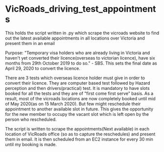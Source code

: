 # VicRoads_driving_test_appointments
This holds the script written in .py which scrape the vicroads website to find out the latest available appointments in all locations over Victoria and present them in an email

Purpose:
"Temporary visa holders who are already living in Victoria and haven't yet converted their licence(overseas to victorian licence), have six months from 29th October 2019 to do so." - SBS. This sets the final date as April 29, 2020 to convert the licence.

There are 3 tests which overseas licence holder must give in order to convert their licence. They are computer based test followed by Hazard perception and then drivers(practical) test. It is mandatory to have slots booked for all the tests and they are of "first come first serve" basis. As a result, most of the vicroads locations are now completely booked until mid of May 2020(as on 15 March 2020). But few might reschedule their appointment to another available slot in future. This gives the opportunity for the new member to occupy the vacant slot which is left open by the person who rescheduled.

The script is written to scrape the appointments(Next available) in each location of VicRoads office (so as to capture the reschedules) and present them in email.  It is then scheduled from an EC2 instance for every 30 min until my booking is made. 

